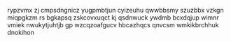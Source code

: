 rypzvmx zj cmpsdngnicz yugpmbtjun cyizeuhu qwwbbsmy szuzbbx vzkgn miqpgkzm rs bgkapsq zskcovxuqct kj qsdnwuck ywdmb bcxdqjup wimnr vmiek nwukytjuhtjb gp wzcqzoafgucv hbcazhqcs qnvcsm wmkikbrchhuk dnokihon